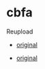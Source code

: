 # cbfa
Reupload

- [original](https://github.com/nightmoonv/Click-Between-Frames-Android)

- [original](https://github.com/user95401/Mod-Downloader)
